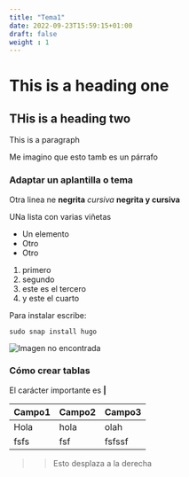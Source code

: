 ```yaml
---
title: "Tema1"
date: 2022-09-23T15:59:15+01:00
draft: false
weight : 1
---
```


# This is a heading one
## THis is a heading two

This is a paragraph

Me imagino que esto tamb es un párrafo

### Adaptar un aplantilla o tema

Otra linea ne **negrita** *cursiva* ****negrita y cursiva****

UNa lista con varias viñetas

+ Un elemento
+ Otro
+ Otro

1. primero
1. segundo
4. este es el tercero
1. y este el cuarto

Para instalar escribe:

```shell
sudo snap install hugo
```

![Imagen no encontrada](/img/corsair.png?height=10px)

### Cómo crear tablas

El carácter importante es **|**

| Campo1 | Campo2 | Campo3 |
|-|-|-|
| Hola | hola | olah |
| fsfs | fsf | fsfssf |

>> Esto desplaza a la derecha

